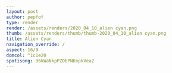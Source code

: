 ```yaml
---
layout: post
author: pepfof
type: render
render: /assets/renders/2020_04_10_alien cyan.png
thumb: /assets/renders/thumb/thumb-2020_04_10_alien cyan.png
title: Alien Cyan
navigation_override: /
aspect: 16/9
domcol: ^1c1e20
spotisong: 36kWaNkpPZObPNKnpkVea2
---
```


<!--USER BEGIN 1-->

<!--USER END 1-->

<!--more-->
<!--USER BEGIN 2-->

<!--USER END 2-->

